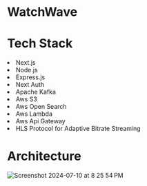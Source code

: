 <h1>WatchWave</h1>


<h1>Tech Stack</h1>
<li>Next.js </li>
<li>Node.js </li>
<li>Express.js </li>
<li>Next Auth</li>
<li>Apache Kafka</li>
<li>Aws S3</li>
<li>Aws Open Search</li>
<li>Aws Lambda</li>
<li>Aws Api Gateway</li>
<li>HLS Protocol for Adaptive Bitrate Streaming</li>

<h1>Architecture </h1>

![Screenshot 2024-07-10 at 8 25 54 PM](https://github.com/ArunAmballa/WatchWave/assets/53054775/64d4e1e8-8294-4985-bf0a-e669532246a4)
